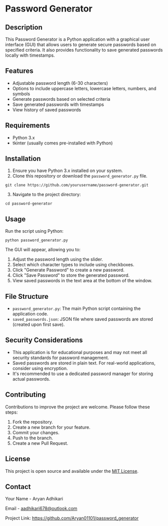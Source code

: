# Password Generator

## Description
This Password Generator is a Python application with a graphical user interface (GUI) that allows users to generate secure passwords based on specified criteria. It also provides functionality to save generated passwords locally with timestamps.

## Features
- Adjustable password length (6-30 characters)
- Options to include uppercase letters, lowercase letters, numbers, and symbols
- Generate passwords based on selected criteria
- Save generated passwords with timestamps
- View history of saved passwords

## Requirements
- Python 3.x
- tkinter (usually comes pre-installed with Python)

## Installation
1. Ensure you have Python 3.x installed on your system.
2. Clone this repository or download the `password_generator.py` file.

```
git clone https://github.com/yourusername/password-generator.git
```

3. Navigate to the project directory:

```
cd password-generator
```

## Usage
Run the script using Python:

```
python password_generator.py
```

The GUI will appear, allowing you to:
1. Adjust the password length using the slider.
2. Select which character types to include using checkboxes.
3. Click "Generate Password" to create a new password.
4. Click "Save Password" to store the generated password.
5. View saved passwords in the text area at the bottom of the window.

## File Structure
- `password_generator.py`: The main Python script containing the application code.
- `saved_passwords.json`: JSON file where saved passwords are stored (created upon first save).

## Security Considerations
- This application is for educational purposes and may not meet all security standards for password management.
- Saved passwords are stored in plain text. For real-world applications, consider using encryption.
- It's recommended to use a dedicated password manager for storing actual passwords.

## Contributing
Contributions to improve the project are welcome. Please follow these steps:
1. Fork the repository.
2. Create a new branch for your feature.
3. Commit your changes.
4. Push to the branch.
5. Create a new Pull Request.

## License
This project is open source and available under the [MIT License](LICENSE).

## Contact
Your Name - Aryan Adhikari

Email - aadhikari678@outlook.com

Project Link: https://github.com/Aryan01101/password_generator